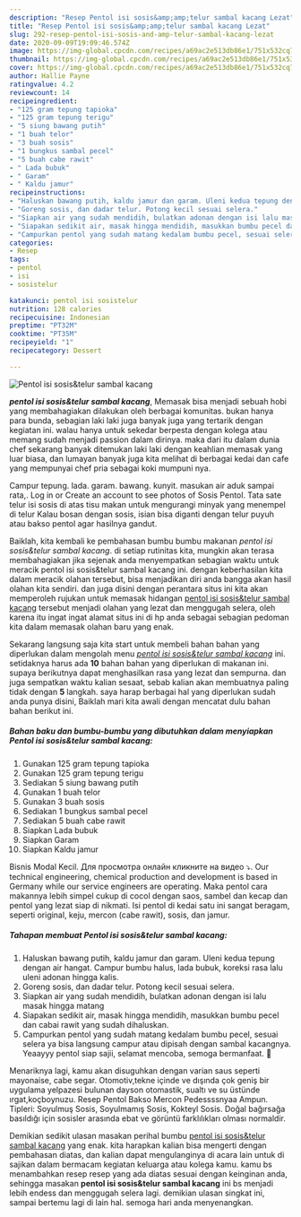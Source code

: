 ```yaml
---
description: "Resep Pentol isi sosis&amp;amp;telur sambal kacang Lezat"
title: "Resep Pentol isi sosis&amp;amp;telur sambal kacang Lezat"
slug: 292-resep-pentol-isi-sosis-and-amp-telur-sambal-kacang-lezat
date: 2020-09-09T19:09:46.574Z
image: https://img-global.cpcdn.com/recipes/a69ac2e513db86e1/751x532cq70/pentol-isi-sosistelur-sambal-kacang-foto-resep-utama.jpg
thumbnail: https://img-global.cpcdn.com/recipes/a69ac2e513db86e1/751x532cq70/pentol-isi-sosistelur-sambal-kacang-foto-resep-utama.jpg
cover: https://img-global.cpcdn.com/recipes/a69ac2e513db86e1/751x532cq70/pentol-isi-sosistelur-sambal-kacang-foto-resep-utama.jpg
author: Hallie Payne
ratingvalue: 4.2
reviewcount: 14
recipeingredient:
- "125 gram tepung tapioka"
- "125 gram tepung terigu"
- "5 siung bawang putih"
- "1 buah telor"
- "3 buah sosis"
- "1 bungkus sambal pecel"
- "5 buah cabe rawit"
- " Lada bubuk"
- " Garam"
- " Kaldu jamur"
recipeinstructions:
- "Haluskan bawang putih, kaldu jamur dan garam. Uleni kedua tepung dengan air hangat. Campur bumbu halus, lada bubuk, koreksi rasa lalu uleni adonan hingga kalis."
- "Goreng sosis, dan dadar telur. Potong kecil sesuai selera."
- "Siapkan air yang sudah mendidih, bulatkan adonan dengan isi lalu masak hingga matang"
- "Siapakan sedikit air, masak hingga mendidih, masukkan bumbu pecel dan cabai rawit yang sudah dihaluskan."
- "Campurkan pentol yang sudah matang kedalam bumbu pecel, sesuai selera ya bisa langsung campur atau dipisah dengan sambal kacangnya. Yeaayyy pentol siap sajii, selamat mencoba, semoga bermanfaat. 🥳"
categories:
- Resep
tags:
- pentol
- isi
- sosistelur

katakunci: pentol isi sosistelur 
nutrition: 128 calories
recipecuisine: Indonesian
preptime: "PT32M"
cooktime: "PT35M"
recipeyield: "1"
recipecategory: Dessert

---
```



![Pentol isi sosis&amp;telur sambal kacang](https://img-global.cpcdn.com/recipes/a69ac2e513db86e1/751x532cq70/pentol-isi-sosistelur-sambal-kacang-foto-resep-utama.jpg)

<b><i>pentol isi sosis&amp;telur sambal kacang</i></b>, Memasak bisa menjadi sebuah hobi yang membahagiakan dilakukan oleh berbagai komunitas. bukan hanya para bunda, sebagian laki laki juga banyak juga yang tertarik dengan kegiatan ini. walau hanya untuk sekedar berpesta dengan kolega atau memang sudah menjadi passion dalam dirinya. maka dari itu dalam dunia chef sekarang banyak ditemukan laki laki dengan keahlian memasak yang luar biasa, dan lumayan banyak juga kita melihat di berbagai kedai dan cafe yang mempunyai chef pria sebagai koki mumpuni nya.

Campur tepung. lada. garam. bawang. kunyit. masukan air aduk sampai rata,. Log in or Create an account to see photos of Sosis Pentol. Tata sate telur isi sosis di atas tisu makan untuk mengurangi minyak yang menempel di telur Kalau bosan dengan sosis, isian bisa diganti dengan telur puyuh atau bakso pentol agar hasilnya gandut.

Baiklah, kita kembali ke pembahasan bumbu bumbu makanan <i>pentol isi sosis&amp;telur sambal kacang</i>. di setiap rutinitas kita, mungkin akan terasa membahagiakan jika sejenak anda menyempatkan sebagian waktu untuk meracik pentol isi sosis&amp;telur sambal kacang ini. dengan keberhasilan kita dalam meracik olahan tersebut, bisa menjadikan diri anda bangga akan hasil olahan kita sendiri. dan juga disini dengan perantara situs ini kita akan memperoleh rujukan untuk memasak hidangan <u>pentol isi sosis&amp;telur sambal kacang</u> tersebut menjadi olahan yang lezat dan menggugah selera, oleh karena itu ingat ingat alamat situs ini di hp anda sebagai sebagian pedoman kita dalam memasak olahan baru yang enak.


Sekarang langsung saja kita start untuk membeli bahan bahan yang diperlukan dalam mengolah menu <u><i>pentol isi sosis&amp;telur sambal kacang</i></u> ini. setidaknya harus ada <b>10</b> bahan bahan yang diperlukan di makanan ini. supaya berikutnya dapat menghasilkan rasa yang lezat dan sempurna. dan juga sempatkan waktu kalian sesaat, sebab kalian akan membuatnya paling tidak dengan <b>5</b> langkah. saya harap berbagai hal yang diperlukan sudah anda punya disini, Baiklah mari kita awali dengan mencatat dulu bahan bahan berikut ini.

<!--inarticleads1-->

##### Bahan baku dan bumbu-bumbu yang dibutuhkan dalam menyiapkan Pentol isi sosis&amp;telur sambal kacang:

1. Gunakan 125 gram tepung tapioka
1. Gunakan 125 gram tepung terigu
1. Sediakan 5 siung bawang putih
1. Gunakan 1 buah telor
1. Gunakan 3 buah sosis
1. Sediakan 1 bungkus sambal pecel
1. Sediakan 5 buah cabe rawit
1. Siapkan  Lada bubuk
1. Siapkan  Garam
1. Siapkan  Kaldu jamur


Bisnis Modal Kecil. Для просмотра онлайн кликните на видео ⤵. Our technical engineering, chemical production and development is based in Germany while our service engineers are operating. Maka pentol cara makannya lebih simpel cukup di cocol dengan saos, sambel dan kecap dan pentol yang lezat siap di nikmati. Isi pentol di kedai satu ini sangat beragam, seperti original, keju, mercon (cabe rawit), sosis, dan jamur. 

<!--inarticleads2-->

##### Tahapan membuat Pentol isi sosis&amp;telur sambal kacang:

1. Haluskan bawang putih, kaldu jamur dan garam. Uleni kedua tepung dengan air hangat. Campur bumbu halus, lada bubuk, koreksi rasa lalu uleni adonan hingga kalis.
1. Goreng sosis, dan dadar telur. Potong kecil sesuai selera.
1. Siapkan air yang sudah mendidih, bulatkan adonan dengan isi lalu masak hingga matang
1. Siapakan sedikit air, masak hingga mendidih, masukkan bumbu pecel dan cabai rawit yang sudah dihaluskan.
1. Campurkan pentol yang sudah matang kedalam bumbu pecel, sesuai selera ya bisa langsung campur atau dipisah dengan sambal kacangnya. Yeaayyy pentol siap sajii, selamat mencoba, semoga bermanfaat. 🥳


Menariknya lagi, kamu akan disuguhkan dengan varian saus seperti mayonaise, cabe segar. Otomotiv,tekne içinde ve dışında çok geniş bir uygulama yelpazesi bulunan dayson otomastik, sualtı ve su üstünde ırgat,koçboynuzu. Resep Pentol Bakso Mercon Pedessssnyaa Ampun. Tipleri: Soyulmuş Sosis, Soyulmamış Sosis, Kokteyl Sosis. Doğal bağırsağa basıldığı için sosisler arasında ebat ve görüntü farklılıkları olması normaldir. 

Demikian sedikit ulasan masakan perihal bumbu <u>pentol isi sosis&amp;telur sambal kacang</u> yang enak. kita harapkan kalian bisa mengerti dengan pembahasan diatas, dan kalian dapat mengulanginya di acara lain untuk di sajikan dalam bermacam kegiatan keluarga atau kolega kamu. kamu bs menambahkan resep resep yang ada diatas sesuai dengan keinginan anda, sehingga masakan <b>pentol isi sosis&amp;telur sambal kacang</b> ini bs menjadi lebih endess dan menggugah selera lagi. demikian ulasan singkat ini, sampai bertemu lagi di lain hal. semoga hari anda menyenangkan.
